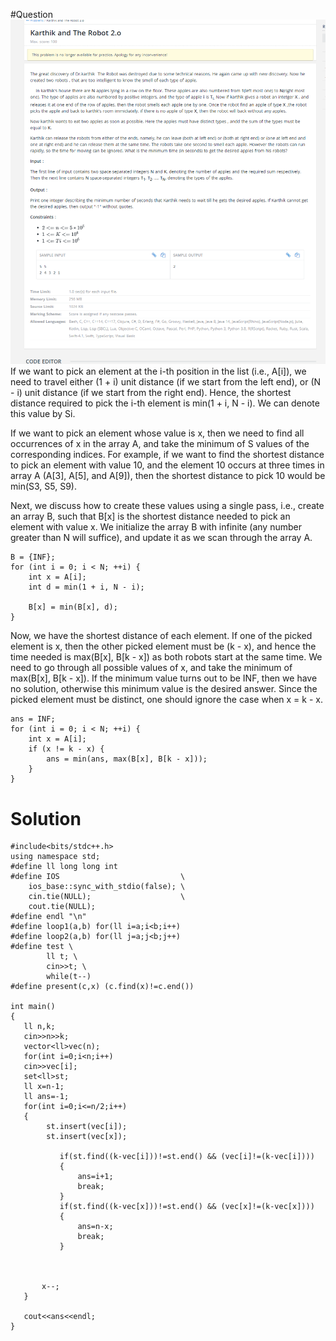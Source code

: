 #Question
![Question](https://raw.githubusercontent.com/oscvizag/Coding-Contest-Editorials/master/cOdeSpeC/Karthik%20and%20the%20robot%202.o/Karthik%20and%20the%20robot%202.o.png)
If we want to pick an element at the i-th position in the list (i.e., A[i]), we need to travel either (1 + i) unit distance (if we start from the left end), or (N - i) unit distance (if we start from the right end). Hence, the shortest distance required to pick the i-th element is min(1 + i, N - i). We can denote this value by Si.

If we want to pick an element whose value is x, then we need to find all occurrences of x in the array A, and take the minimum of S values of the corresponding indices. For example, if we want to find the shortest distance to pick an element with value 10, and the element 10 occurs at three times in array A (A[3], A[5], and A[9]), then the shortest distance to pick 10 would be min(S3, S5, S9).

Next, we discuss how to create these values using a single pass, i.e., create an array B, such that B[x] is the shortest distance needed to pick an element with value x. We initialize the array B with infinite (any number greater than N will suffice), and update it as we scan through the array A.
```
B = {INF};
for (int i = 0; i < N; ++i) {
    int x = A[i];
    int d = min(1 + i, N - i);
    
    B[x] = min(B[x], d);
}
```
Now, we have the shortest distance of each element. If one of the picked element is x, then the other picked element must be (k - x), and hence the time needed is max(B[x], B[k - x]) as both robots start at the same time. We need to go through all possible values of x, and take the minimum of max(B[x], B[k - x]). If the minimum value turns out to be INF, then we have no solution, otherwise this minimum value is the desired answer. Since the picked element must be distinct, one should ignore the case when x = k - x.

```
ans = INF;
for (int i = 0; i < N; ++i) {
    int x = A[i];
    if (x != k - x) {
        ans = min(ans, max(B[x], B[k - x]));
    }
}
```
# Solution
```
#include<bits/stdc++.h>
using namespace std;
#define ll long long int
#define IOS                           \
    ios_base::sync_with_stdio(false); \
    cin.tie(NULL);                    \
    cout.tie(NULL);
#define endl "\n"
#define loop1(a,b) for(ll i=a;i<b;i++)
#define loop2(a,b) for(ll j=a;j<b;j++)
#define test \
        ll t; \
        cin>>t; \
        while(t--)
#define present(c,x) (c.find(x)!=c.end())
    
int main()
{
   ll n,k;
   cin>>n>>k;
   vector<ll>vec(n);
   for(int i=0;i<n;i++)
   cin>>vec[i];
   set<ll>st;
   ll x=n-1;
   ll ans=-1;
   for(int i=0;i<=n/2;i++)
   {
        st.insert(vec[i]);
        st.insert(vec[x]);
            
           if(st.find((k-vec[i]))!=st.end() && (vec[i]!=(k-vec[i])))
           {
               ans=i+1;
               break;
           }
           if(st.find((k-vec[x]))!=st.end() && (vec[x]!=(k-vec[x])))
           {
               ans=n-x;
               break;
           }


       
       x--;
   }
   
   cout<<ans<<endl;
}
```
